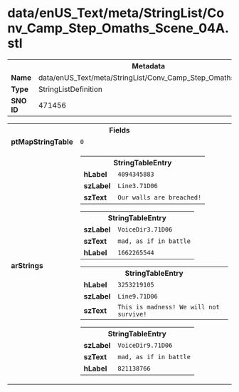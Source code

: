<h1>data/enUS_Text/meta/StringList/Conv_Camp_Step_Omaths_Scene_04A.stl</h1><table><tr><th colspan="100%">Metadata</th></tr><tr><td><b>Name</b></td><td>data/enUS_Text/meta/StringList/Conv_Camp_Step_Omaths_Scene_04A.stl</td></tr><tr><td><b>Type</b></td><td>StringListDefinition</td></tr><tr><td><b>SNO ID</b></td><td>471456</td></tr></table>

<table><tr><th colspan="100%">Fields</th></tr><tr><td><b>ptMapStringTable</b></td><td><code>0</code></td></tr><tr><td><b>arStrings</b></td><td><table><tr><th colspan="100%">StringTableEntry</th></tr><tr><td><b>hLabel</b></td><td><code>4094345883</code></td></tr><tr><td><b>szLabel</b></td><td><code>Line3.71D06</code></td></tr><tr><td><b>szText</b></td><td><code>Our walls are breached!</code></td></tr></table>


<table><tr><th colspan="100%">StringTableEntry</th></tr><tr><td><b>szLabel</b></td><td><code>VoiceDir3.71D06</code></td></tr><tr><td><b>szText</b></td><td><code>mad, as if in battle</code></td></tr><tr><td><b>hLabel</b></td><td><code>1662265544</code></td></tr></table>


<table><tr><th colspan="100%">StringTableEntry</th></tr><tr><td><b>hLabel</b></td><td><code>3253219105</code></td></tr><tr><td><b>szLabel</b></td><td><code>Line9.71D06</code></td></tr><tr><td><b>szText</b></td><td><code>This is madness! We will not survive!</code></td></tr></table>


<table><tr><th colspan="100%">StringTableEntry</th></tr><tr><td><b>szLabel</b></td><td><code>VoiceDir9.71D06</code></td></tr><tr><td><b>szText</b></td><td><code>mad, as if in battle</code></td></tr><tr><td><b>hLabel</b></td><td><code>821138766</code></td></tr></table>


</td></tr></table>

